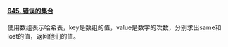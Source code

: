 #### [645. 错误的集合](https://leetcode.cn/problems/set-mismatch/)

使用数组表示哈希表，key是数组的值，value是数字的次数，分别求出same和lost的值，返回他们的值。